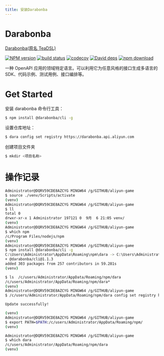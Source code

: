 ```yaml
---
title: 安装Darabonba 
---
```


# Darabonba

[Darabonba(原名 TeaDSL)](https://github.com/aliyun/darabonba/tree/master/doc)

[![NPM version](https://camo.githubusercontent.com/10e3f53d78004bb992b56a05e3a35f06b7027b81/68747470733a2f2f696d672e736869656c64732e696f2f6e706d2f762f4064617261626f6e62612f7061727365722e7376673f7374796c653d666c61742d737175617265)](https://npmjs.org/package/@darabonba/parser) [![build status](https://camo.githubusercontent.com/cdcf1dd16801622b406300346ec2867b06b158dd/68747470733a2f2f696d672e736869656c64732e696f2f7472617669732f616c6979756e2f64617261626f6e62612e7376673f7374796c653d666c61742d737175617265)](https://travis-ci.org/aliyun/darabonba) [![codecov](https://camo.githubusercontent.com/127035df85c0c9e90ac54a437589b778080671d8/68747470733a2f2f636f6465636f762e696f2f67682f616c6979756e2f64617261626f6e62612f6272616e63682f6d61737465722f67726170682f62616467652e737667)](https://codecov.io/gh/aliyun/darabonba) [![David deps](https://camo.githubusercontent.com/b4d731df547b640a47a14f6486302536466baefb/68747470733a2f2f696d672e736869656c64732e696f2f64617669642f616c6979756e2f64617261626f6e62612e7376673f7374796c653d666c61742d737175617265)](https://david-dm.org/aliyun/darabonba) [![npm download](https://camo.githubusercontent.com/2815f6a3d474a7eddb5c36ea460ab64edf64473c/68747470733a2f2f696d672e736869656c64732e696f2f6e706d2f646d2f4064617261626f6e62612f7061727365722e7376673f7374796c653d666c61742d737175617265)](https://npmjs.org/package/@darabonba/parser)

一种 OpenAPI 应用的领域特定语言。可以利用它为任意风格的接口生成多语言的 SDK、代码示例、测试用例、接口编排等。

# Get Started


安装 darabonba 命令行工具：

```bash
$ npm install @darabonba/cli -g
```

设置仓库地址：

```bash
$ dara config set registry https://darabonba.api.aliyun.com
```

创建项目文件夹

```bash
$ mkdir <项目名称>
```

# 操作记录

```bash
Administrator@DQRV59CDE8AZCYG MINGW64 /g/GITHUB/aliyun-game
$ source ./venv/Scripts/activate
(venv)
Administrator@DQRV59CDE8AZCYG MINGW64 /g/GITHUB/aliyun-game
$ ll
total 0
drwxr-xr-x 1 Administrator 197121 0  9月  6 21:05 venv/
(venv)
Administrator@DQRV59CDE8AZCYG MINGW64 /g/GITHUB/aliyun-game
$ which npm
/c/Program Files/nodejs/npm
(venv)
Administrator@DQRV59CDE8AZCYG MINGW64 /g/GITHUB/aliyun-game
$ npm install @darabonba/cli -g
C:\Users\Administrator\AppData\Roaming\npm\dara -> C:\Users\Administrator\AppData\Roaming\npm\node_modules\@darabonba\cli\bin\dara.js
+ @darabonba/cli@1.1.3
added 303 packages from 257 contributors in 59.281s
(venv)

$ ls  /c/users/Administrator/AppData/Roaming/npm/dara
/c/users/Administrator/AppData/Roaming/npm/dara*
(venv)
Administrator@DQRV59CDE8AZCYG MINGW64 /g/GITHUB/aliyun-game
$ /c/users/Administrator/AppData/Roaming/npm/dara config set registry https://darabonba.api.aliyun.com

Update successfully!

(venv)
Administrator@DQRV59CDE8AZCYG MINGW64 /g/GITHUB/aliyun-game
$ export PATH=$PATH:/c/users/Administrator/AppData/Roaming/npm/
(venv)

Administrator@DQRV59CDE8AZCYG MINGW64 /g/GITHUB/aliyun-game
$ which dara
/c/users/Administrator/AppData/Roaming/npm/dara
(venv)


```

